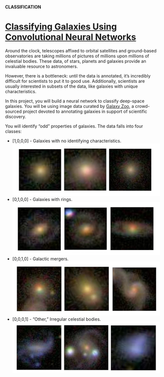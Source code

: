 #### CLASSIFICATION
# [Classifying Galaxies Using Convolutional Neural Networks](https://www.codecademy.com/paths/build-deep-learning-models-with-tensorflow/tracks/dlsp-classification-track/modules/dlsp-image-classification/projects/classifying-galaxies-deep-learning)
Around the clock, telescopes affixed to orbital satellites and ground-based observatories are taking millions of pictures of millions upon millions of celestial bodies. 
These data, of stars, planets and galaxies provide an invaluable resource to astronomers.

However, there is a bottleneck: until the data is annotated, it’s incredibly difficult for scientists to put it to good use. 
Additionally, scientists are usually interested in subsets of the data, like galaxies with unique characteristics.

In this project, you will build a neural network to classify deep-space galaxies. 
You will be using image data curated by [Galaxy Zoo](https://www.zooniverse.org/projects/zookeeper/galaxy-zoo/), 
a crowd-sourced project devoted to annotating galaxies in support of scientific discovery.

You will identify “odd” properties of galaxies. The data falls into four classes:
* [1,0,0,0] - Galaxies with no identifying characteristics.
![regular galaxies](regular_galaxies.png)
* [0,1,0,0] - Galaxies with rings.
![ringed galaxies](ringed_galaxies.png)
* [0,0,1,0] - Galactic mergers.
![merger galaxies](merger_galaxies.png)
* [0,0,0,1] - “Other,” Irregular celestial bodies.
![other galaxies](other_galaxies.png)
